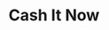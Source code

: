 ---
title: Cash It Now
slug: cash-it-now
updated-on: '2024-05-30T13:44:31.749Z'
created-on: '2024-05-30T13:41:46.671Z'
published-on: '2024-05-30T13:54:32.469Z'
f_city-state-2:
- cms/city/anderson-ca.md
- cms/city/clearwater-fl.md
- cms/city/tompkinsville-ky.md
f_locations:
- cms/payday-loan/cash-it-now-7775.md
- cms/payday-loan/cash-it-now-7776.md
- cms/payday-loan/cash-it-now-7777.md
f_states:
- cms/state/california.md
- cms/state/florida.md
- cms/state/kentucky.md
layout: '[company].html'
tags: company
---